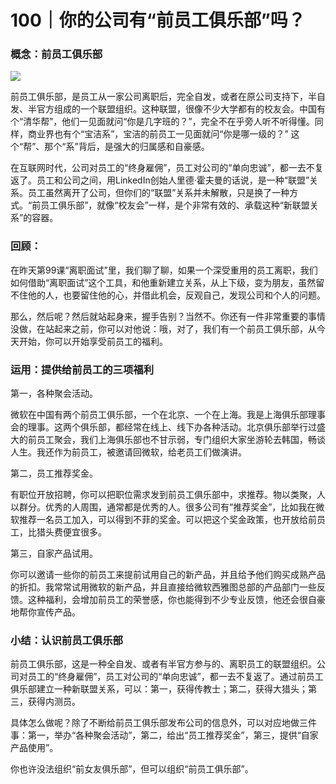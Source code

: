 # 100｜你的公司有“前员工俱乐部”吗？

### 概念：前员工俱乐部

![](../img/387c5024debc76f9d11cf8b3d149ab48.jpg)

前员工俱乐部，是员工从一家公司离职后，完全自发，或者在原公司支持下，半自发、半官方组成的一个联盟组织。这种联盟，很像不少大学都有的校友会。中国有个“清华帮”，他们一见面就问“你是几字班的？”，完全不在乎旁人听不听得懂。同样，商业界也有个“宝洁系”，宝洁的前员工一见面就问“你是哪一级的？” 这个“帮”、那个“系”背后，是强大的归属感和自豪感。

在互联网时代，公司对员工的“终身雇佣”，员工对公司的“单向忠诚”，都一去不复返了。员工和公司之间，用LinkedIn创始人里德·霍夫曼的话说，是一种“联盟”关系。员工虽然离开了公司，但你们的“联盟”关系并未解散，只是换了一种方式。“前员工俱乐部”，就像“校友会”一样，是个非常有效的、承载这种“新联盟关系”的容器。

### 回顾：

在昨天第99课“离职面试”里，我们聊了聊，如果一个深受重用的员工离职，我们如何借助“离职面试”这个工具，和他重新建立关系，从上下级，变为朋友，虽然留不住他的人，也要留住他的心，并借此机会，反观自己，发现公司和个人的问题。

那么，然后呢？然后就站起身来，握手告别？当然不。你还有一件非常重要的事情没做，在站起来之前，你可以对他说：哦，对了，我们有一个前员工俱乐部，从今天开始，你可以开始享受前员工的福利。

### 运用：提供给前员工的三项福利

第一，各种聚会活动。

微软在中国有两个前员工俱乐部，一个在北京、一个在上海。我是上海俱乐部理事会的理事。这两个俱乐部，都经常在线上、线下办各种活动。北京俱乐部举行过盛大的前员工聚会，我们上海俱乐部也不甘示弱，专门组织大家坐游轮去韩国，畅谈人生。我还作为前员工，被邀请回微软，给老员工们做演讲。

第二，员工推荐奖金。

有职位开放招聘，你可以把职位需求发到前员工俱乐部中，求推荐。物以类聚，人以群分。优秀的人周围，通常都是优秀的人。很多公司有“推荐奖金”，比如我在微软推荐一名员工加入，可以得到不菲的奖金。可以把这个奖金政策，也开放给前员工，比猎头费便宜很多。

第三，自家产品试用。

你可以邀请一些你的前员工来提前试用自己的新产品，并且给予他们购买成熟产品的折扣。我常常试用微软的新产品，并且直接给微软西雅图总部的产品部门一些反馈。这种福利，会增加前员工的荣誉感，你也能得到不少专业反馈，他还会很自豪地帮你宣传产品。

### 小结：认识前员工俱乐部

前员工俱乐部，这是一种全自发、或者有半官方参与的、离职员工的联盟组织。公司对员工的“终身雇佣”，员工对公司的“单向忠诚”，都一去不复返了。通过前员工俱乐部建立一种新联盟关系，可以：第一，获得传教士；第二，获得大猎头；第三，获得内测员。

具体怎么做呢？除了不断给前员工俱乐部发布公司的信息外，可以对应地做三件事：第一，举办“各种聚会活动”，第二，给出“员工推荐奖金”，第三，提供“自家产品使用”。

你也许没法组织“前女友俱乐部”，但可以组织“前员工俱乐部”。